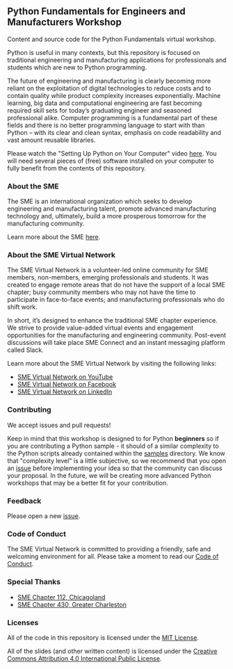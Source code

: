 ## Python Fundamentals for Engineers and Manufacturers Workshop

Content and source code for the Python Fundamentals virtual workshop.

Python is useful in many contexts, but this repository is focused on traditional engineering and manufacturing applications
for professionals and students which are new to Python programming.

The future of engineering and manufacturing is clearly becoming more reliant on the exploitation of digital
technologies to reduce costs and to contain quality while product complexity increases exponentially. Machine learning, big data and computational engineering are fast becoming required skill sets for today’s graduating engineer and seasoned professional alike. Computer programming is a fundamental part of these fields and there is no better programming language to start with than Python – with its clear and clean syntax, emphasis on code readability and vast amount reusable libraries.

Please watch the "Setting Up Python on Your Computer" video [here](https://www.youtube.com/watch?v=hkKeX7yoPEQ). You will need several pieces of (free) software installed on your computer to fully benefit from the contents of this repository.

### About the SME

The SME is an international organization which seeks to develop engineering and manufacturing talent, promote advanced manufacturing
technology and, ultimately, build a more prosperous tomorrow for the manufacturing community.

Learn more about the SME [here](http://www.sme.org/).

### About the SME Virtual Network

The SME Virtual Network is a volunteer-led online community for SME members, non-members, emerging professionals and students. It was created to engage remote areas that do not have the support of a local SME chapter; busy community members who may not have the time to participate in face-to-face events; and manufacturing professionals who do shift work.

In short, it’s designed to enhance the traditional SME chapter experience. We strive to provide value-added virtual events and engagement opportunities for the manufacturing and engineering community. Post-event discussions will take place SME Connect and an instant messaging platform called Slack.

Learn more about the SME Virtual Network by visiting the following links:

* [SME Virtual Network on YouTube](https://www.youtube.com/channel/UC7DNeDhrD2a5Ptyo9Rm_mwQ)
* [SME Virtual Network on Facebook](https://www.facebook.com/smevirtual/)
* [SME Virtual Network on LinkedIn](https://www.linkedin.com/company/smevirtual)

### Contributing

We accept issues and pull requests!

Keep in mind that this workshop is designed to for Python **beginners** so if you are contributing a Python sample - it should of a similar complexity to the Python scripts already contained within the <a href="https://github.com/smevirtual/python_fundamentals_workshop/tree/master/samples">samples</a> directory. We know that "complexity level" is a little subjective, so we recommend that you open an <a href="https://github.com/smevirtual/python_fundamentals_workshop/issues">issue</a> before implementing your idea so that the community can discuss your proposal. In the future, we will be creating more advanced Python workshops that may be a better fit for your contribution.

### Feedback

Please open a new <a href="https://github.com/smevirtual/python_fundamentals_workshop/issues">issue</a>.

### Code of Conduct

The SME Virtual Network is committed to providing a friendly, safe and welcoming environment for all. Please take a moment to read our <a href="https://github.com/smevirtual/code_of_conduct/blob/master/CODE_OF_CONDUCT.md">Code of Conduct</a>.

### Special Thanks

* [SME Chapter 112, Chicagoland](http://sme112.org/)
* [SME Chapter 430, Greater Charleston](http://connect.sme.org/communities/home/30)

### Licenses

All of the code in this repository is licensed under the [MIT License](https://opensource.org/licenses/MIT).

All of the slides (and other written content) is licensed under the [Creative Commons Attribution 4.0 International Public License](https://creativecommons.org/licenses/by/4.0/legalcode).

